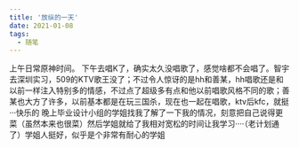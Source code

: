 ```yaml
---
title: '放纵的一天'
date: 2021-01-08
tags:
  - 随笔
---
```

上午日常原神时间。
下午去唱K了，确实太久没唱歌了，感觉啥都不会唱了。智宇去深圳实习，509的KTV歌王没了；不过令人惊讶的是hh和善某，hh唱歌还是和以前一样注入特别多的情感，不过点了超级多有点和他以前唱歌风格不同的歌；善某也大方了许多，以前基本都是在玩三国杀，现在也一起在唱歌，ktv后kfc，就挺···快乐的
晚上毕业设计小组的学姐找我了解了一下我的情况，刻意把自己说得更菜（虽然本来也很菜）然后学姐就给了我相对宽松的时间让我学习····（老计划通了）学姐人挺好，似乎是个非常有耐心的学姐